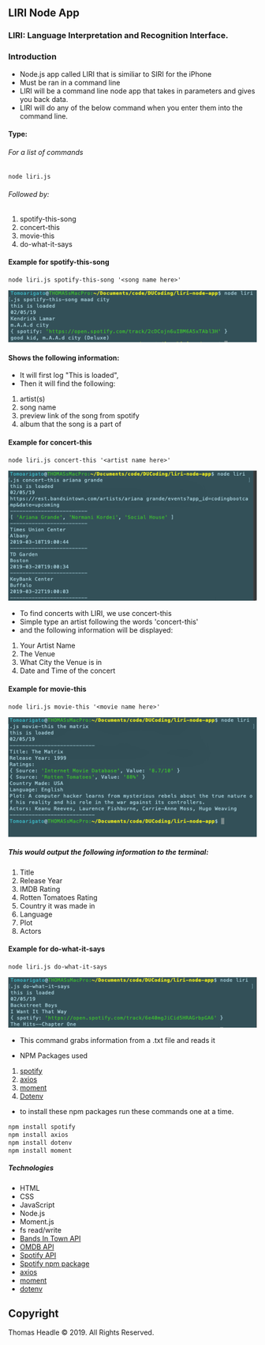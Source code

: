 ## LIRI Node App

### LIRI: Language Interpretation and Recognition Interface.

### Introduction

-   Node.js app called LIRI that is similiar to SIRI for the iPhone
-   Must be ran in a command line
-   LIRI will be a command line node app that takes in parameters and gives you back data.
-   LIRI will do any of the below command when you enter them into the command line.

#### Type:

###### For a list of commands

```
node liri.js
```

###### Followed by:

1. spotify-this-song
2. concert-this
3. movie-this
4. do-what-it-says

#### Example for spotify-this-song

```
node liri.js spotify-this-song '<song name here>'
```

![Spotify Image](/images/spotify-this-song.png)

#### Shows the following information:

-   It will first log "This is loaded",
-   Then it will find the following:

1. artist(s)
2. song name
3. preview link of the song from spotify
4. album that the song is a part of

#### Example for concert-this

```
node liri.js concert-this '<artist name here>'
```

![Spotify Image](/images/concert-this.png)

-   To find concerts with LIRI, we use concert-this
-   Simple type an artist following the words 'concert-this'
-   and the following information will be displayed:

1. Your Artist Name
2. The Venue
3. What City the Venue is in
4. Date and Time of the concert

#### Example for movie-this

```
node liri.js movie-this '<movie name here>'
```

![Spotify Image](/images/movie-this.png)

##### This would output the following information to the terminal:

1. Title
2. Release Year
3. IMDB Rating
4. Rotten Tomatoes Rating
5. Country it was made in
6. Language
7. Plot
8. Actors

#### Example for do-what-it-says

```
node liri.js do-what-it-says
```

![Spotify Image](/images/do-what-says.png)

-   This command grabs information from a .txt file and reads it

*   NPM Packages used

1. [spotify](https://www.npmjs.com/package/spotify)
2. [axios](https://www.npmjs.com/package/axios)
3. [moment](https://www.npmjs.com/package/moment)
4. [Dotenv](https://www.npmjs.com/package/dotenv)

-   to install these npm packages run these commands one at a time.

```
npm install spotify
npm install axios
npm install dotenv
npm install moment

```

##### Technologies

-   HTML
-   CSS
-   JavaScript
-   Node.js
-   Moment.js
-   fs read/write
-   [Bands In Town API](https://app.swaggerhub.com/apis/Bandsintown/PublicAPI/3.0.0)
-   [OMDB API](http://www.omdbapi.com/)
-   [Spotify API](https://developer.spotify.com/documentation/web-api/)
-   [Spotify npm package](https://www.npmjs.com/package/spotify)
-   [axios](https://www.npmjs.com/package/axios)
-   [moment](https://www.npmjs.com/package/moment)
-   [dotenv](https://www.npmjs.com/package/dotenv)

## Copyright

Thomas Headle &copy; 2019. All Rights Reserved.
